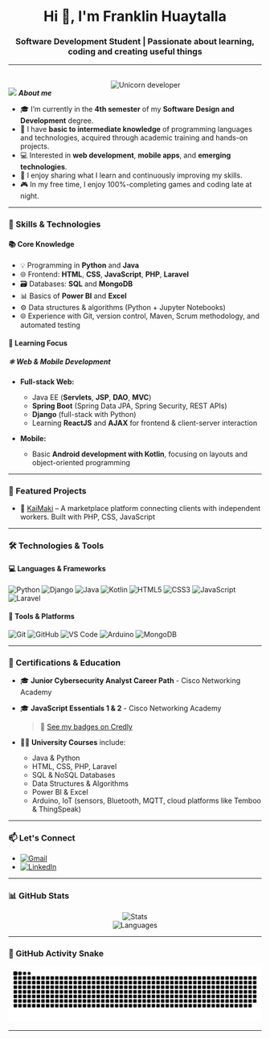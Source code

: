 <h1 align="center">Hi 👋, I'm Franklin Huaytalla </h1>
<h3 align="center"> Software Development Student  | Passionate about learning, coding and creating useful things</h3>

---
<br>

<img align="right" width="300" src="https://media0.giphy.com/media/v1.Y2lkPTc5MGI3NjExdmMyN2JoMGtlNHphZWdqemlzdml2c2k2dTcyZW40YWw1NzU2dW9ldCZlcD12MV9pbnRlcm5hbF9naWZfYnlfaWQmY3Q9Zw/LHZyixOnHwDDy/giphy.gif" alt="Unicorn developer" />



<img src="https://media0.giphy.com/media/v1.Y2lkPTc5MGI3NjExczl3aGtueG4xbmh5cjJ3dXk4aXNxZXJsZjZnaTBkMThpbmxubGU1aCZlcD12MV9pbnRlcm5hbF9naWZfYnlfaWQmY3Q9cw/TOSI9IqgQzzrDecyCD/giphy.gif" width="30px">&nbsp;***About me***


- 🎓 I’m currently in the **4th semester** of my **Software Design and Development** degree.  
- 🧠 I have **basic to intermediate knowledge** of programming languages and technologies, acquired through academic training and hands-on projects.
- 💻 Interested in **web development**, **mobile apps**, and **emerging technologies**.
- 💬 I enjoy sharing what I learn and continuously improving my skills.
- 🎮 In my free time, I enjoy 100%-completing games and coding late at night.

---

### 🧩 Skills & Technologies 
#### 📚 Core Knowledge
- 💡 Programming in **Python** and **Java**
- 🌐 Frontend: **HTML**, **CSS**, **JavaScript**, **PHP**, **Laravel**
- 🗃️ Databases: **SQL** and **MongoDB**
- 📊 Basics of **Power BI** and **Excel**
- ⚙️ Data structures & algorithms (Python + Jupyter Notebooks)
- 🌐 Experience with Git, version control, Maven, Scrum methodology, and automated testing

#### 🚀 Learning Focus

##### ⚛️ Web & Mobile Development

- **Full-stack Web:**  
  - Java EE (**Servlets**, **JSP**, **DAO**, **MVC**)  
  - **Spring Boot** (Spring Data JPA, Spring Security, REST APIs)  
  - **Django** (full-stack with Python)  
  - Learning **ReactJS** and **AJAX** for frontend & client-server interaction

- **Mobile:**  
  - Basic **Android development with Kotlin**, focusing on layouts and object-oriented programming

---

### 🌟 Featured Projects

- 🎯 [KaiMaki](https://github.com/Hector-Perez-Vengoa/KaiMaki) – A marketplace platform connecting clients with independent workers. Built with PHP, CSS, JavaScript


---

### 🛠️ Technologies & Tools

#### 💻 Languages & Frameworks
![Python](https://img.shields.io/badge/-Python-333?style=flat&logo=python)
![Django](https://img.shields.io/badge/-Django-092E20?style=flat&logo=django)
![Java](https://img.shields.io/badge/-Java-007396?style=flat&logo=java)
![Kotlin](https://img.shields.io/badge/-Kotlin-0095D5?style=flat&logo=kotlin)
![HTML5](https://img.shields.io/badge/-HTML5-E34F26?style=flat&logo=html5)
![CSS3](https://img.shields.io/badge/-CSS3-1572B6?style=flat&logo=css3)
![JavaScript](https://img.shields.io/badge/-JavaScript-F7DF1E?style=flat&logo=javascript)
![Laravel](https://img.shields.io/badge/-Laravel-FF2D20?style=flat&logo=laravel)

#### 🔧 Tools & Platforms
![Git](https://img.shields.io/badge/-Git-F05032?style=flat&logo=git)
![GitHub](https://img.shields.io/badge/-GitHub-181717?style=flat&logo=github)
![VS Code](https://img.shields.io/badge/-VSCode-007ACC?style=flat&logo=visualstudiocode)
![Arduino](https://img.shields.io/badge/-Arduino-00979D?style=flat&logo=arduino)
![MongoDB](https://img.shields.io/badge/-MongoDB-47A248?style=flat&logo=mongodb)

---

### 📜 Certifications & Education

- 🎓 **Junior Cybersecurity Analyst Career Path** - Cisco Networking Academy  
- 🎓 **JavaScript Essentials 1 & 2** - Cisco Networking Academy  
  > 📛 [See my badges on Credly](https://www.credly.com/users/franklin-alvaro-huaytalla-rodriguez/) 

- 🧑‍🏫 **University Courses** include:  
  - Java & Python  
  - HTML, CSS, PHP, Laravel  
  - SQL & NoSQL Databases  
  - Data Structures & Algorithms  
  - Power BI & Excel  
  - Arduino, IoT (sensors, Bluetooth, MQTT, cloud platforms like Temboo & ThingSpeak)

---

### 📫 Let's Connect

- [![Gmail](https://img.shields.io/badge/-Gmail-D14836?style=flat&logo=gmail&logoColor=white)](mailto:sebastogue7@gmail.com)
- [![LinkedIn](https://img.shields.io/badge/-LinkedIn-0077B5?style=flat&logo=linkedin&logoColor=white)](https://www.linkedin.com/in/franklin-alvaro-huaytalla-rodriguez-a42a132a0/)


---

### 📊 GitHub Stats

<p align="center">
  <img src="https://github-readme-stats.vercel.app/api?username=frank-froz&show_icons=true&theme=radical" alt="Stats" />
  <br>
  <img src="https://github-readme-stats.vercel.app/api/top-langs/?username=frank-froz&layout=compact&theme=radical" alt="Languages" />
</p>

---

### 🐍 GitHub Activity Snake

<p align="center">
  <img src="https://github.com/Platane/snk/raw/output/github-contribution-grid-snake.svg" alt="snake" />
</p>

---
